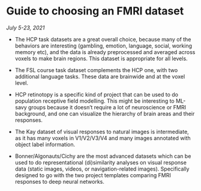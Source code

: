 
# Guide to choosing an FMRI dataset

*July 5-23, 2021*

* The HCP task datasets are a great overall choice, because many of the behaviors are interesting (gambling, emotion, language, social, working memory etc), and the data is already preprocessed and averaged across voxels to make brain regions. This dataset is appropriate for all levels.  

* The FSL course task dataset complements the HCP one, with two additional language tasks. These data are brainwide and at the voxel level.

* HCP retinotopy is a specific kind of project that can be used to do population receptive field modelling. This might be interesting to ML-savy groups because it doesn’t require a lot of neuroscience or FMRI background, and one can visualize the hierarchy of brain areas and their responses.

* The Kay dataset of visual responses to natural images is intermediate, as it has many voxels in V1/V2/V3/V4 and many images annotated with object label information.

* Bonner/Algonauts/Cichy are the most advanced datasets which can be used to do representational (di)similarity analyses on visual response data (static images, videos, or navigation-related images). Specifically designed to go with the two project templates comparing FMRI responses to deep neural networks.
